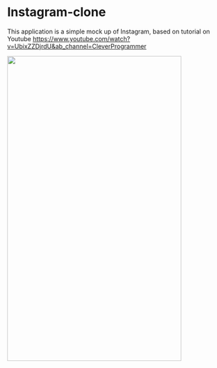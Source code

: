 # Instagram-clone

This application is a simple mock up of Instagram, based on tutorial on Youtube https://www.youtube.com/watch?v=UbixZZDjrdU&ab_channel=CleverProgrammer



<img width=400 height=700 src='https://user-images.githubusercontent.com/71434298/160276603-fb649b47-3b87-493b-a52c-2123edf66035.png'/>
